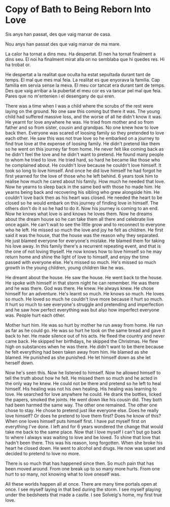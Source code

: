 # Copy of Bath to Being Reborn Into Love

Sis anys han passat, des que vaig marxar de casa.

Nou anys han passat des que vaig marxar de ma mare.

La calor ha tornat a dins meu. Ha despertat. El nen ha tornat finalment a dins seu. El noi ha finalment mirat alla on no semblaba que hi quedes res. Hi ha trobat or.

He despertat a la realitat que oculta ha estat sepultada durant tant de temps. El mal que mes mal feia. La realitat es que enyorava la familia. Cap familia em servia sense la meva. El meu cor tancat era durant tant de temps. Des que vaig arribar a la pubertat el meu cor es va tancar pel mal que feia. Pares que no m'entenien i el desengany de qui eren. 

There was a time when I was a child where the scrubs of the rest were laying on the ground. No one saw this coming but there it was. The young child had suffered massive loss, and the worse of all he didn't know it was. He yearnt for love anywhere he was. He tried from mother and so from father and so from sister, cousin and grandpas. No one knew how to love back then. Everyone was scared of loosing family so they pretended to love each other. He saw this was not true love so he embarked on a journey to find true love at the expense of loosing family. He didn't pretend like them so he went on this journey far from home. He never felt like coming back as he didn't feel the love and he didn't want to pretend. He found many people to whom he tried to love. He tried hard, so hard he became like those who he complained about. He couldn't love because he couldn't love himself. It took so long to love himself. And once he did love himself he had forgot he first yearned for the love of those who he left behind. 6 years took him to realise how much he cared about his family. How much he needed that love. Now he yearns to sleep back in the same bed with those ho made him. He yearns being back and recovering his sibling who grew alongside him. He couldn't love back then as his heart was closed. He needed the heart to be closed so he would embark on this journey of finding love in himself. The others don't do it so he had to do it. Now his journey is coming to an end. Now he knows what love is and knows he loves them. Now he dreams about the dream house so he can take them all there and celebrate live once again. He can't wait to see the little grow and to reconnect to everyone who he left. He missed so much the love and joy he felt as children. He first said it was the house, that the house was the reason why they separated. He just blamed everyone for everyone's mistake. He blamed them for taking his love away. In this family there's a recurrent repeating event, and that is the one of not loving thyself. He now knows how to love himself so he may return home and shine the light of love to himself, and enjoy the time passed with everyone else. He's missed so much. He's missed so much growth in the young children, young children like he was. 

He dreamt about the house. He saw the house. He went back to the house. He spoke with himself in that storm night he can remember. He was there and he was there. God was there. He knew. He always knew. He chose himself for an adventure. He's learnt so much. He knows so much. He loves so much. He loved so much he couldn't love more because it hurt so much. It hurt so much to see everyone's struggle and pretending and imperfection and he saw how perfect everything was but also how imperfect everyone was. People hurt each other.

Mother hurt him. He was so hurt by mother he run away from home. He run as far as he could go. He was so hurt he took on the same bread and gave it back to her. He made silence out of his acts. He fleed the country and never came back. He skipped her birthdays, he skipped the Christmas. He flew high on substances when he was there. He didn't want to be there because he felt everything had been taken away from him. He blamed as she blamed. He punished as she punished. He let himself down as she let herself down.

Now he's seen this. Now he listened to himself. Now he allowed himself to tell the truth about how he felt. He missed them so much and he acted in the only way he knew. He could not be there and pretend so he left to heal himself. His healing was not his own healing. His healing was learning to love. He searched for love anywhere he could. He drank the bottles, licked the papers, smoked the joints. He went down like his cousin did. They both had been harmed the same way. The other one remained. The other one chose to stay. He chose to pretend just like everyone else. Does he really love himself? Or does he pretend to love them first? Does he know of this? When one loves himself puts himself first. I have put myself first on everything I've done. I left and for 6 years wondered the change that would take me back to the same place. Now that I love myself I can't but go back to where I always was waiting to love and be loved. To shine that love that hadn't been there. This was his reason, long forgotten. When she broke his heart he closed down. He went to alcohol and drugs. He now was upset and decided to pretend to love no more.

There is so much that has happened since then. So much pain that has been moved around. From one break up to so many more hurts. From one hurt to so many, not knowing what to love oneself was.

All these worlds happen all at once. There are many time portals open at once. I see myself laying in that bed during the storm. I see myself playing under the bedsheets that made a castle. I see Solveig's home, my first true love.